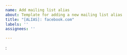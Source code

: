 ```yaml
---
name: Add mailing list alias
about: Template for adding a new mailing list alias
title: "[ALIAS]: facebook.com"
labels: ''
assignees: ''

---
```


<public domain>: <mailing list domain>
